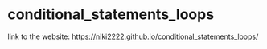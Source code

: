 # conditional_statements_loops
link to the website: https://niki2222.github.io/conditional_statements_loops/
